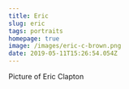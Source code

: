```yaml
---
title: Eric
slug: eric
tags: portraits
homepage: true
image: /images/eric-c-brown.png
date: 2019-05-11T15:26:54.054Z
---
```

Picture of Eric Clapton
